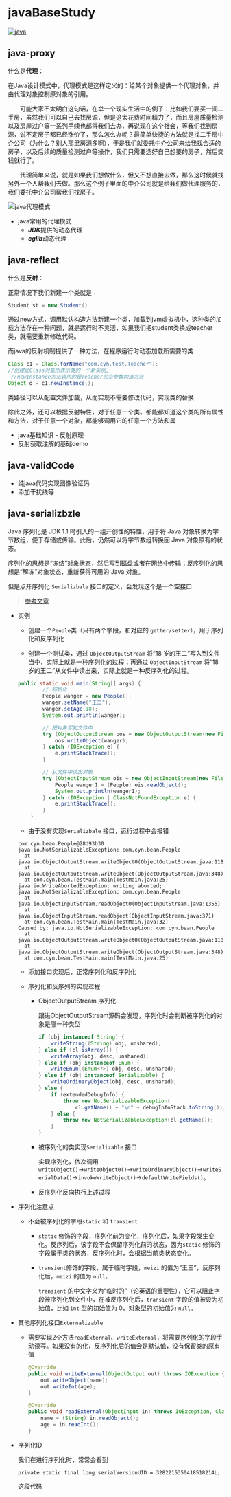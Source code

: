 # javaBaseStudy

[![java](https://img.shields.io/badge/JAVA-1.8+-green.svg)](#java-proxy)

## java-proxy

什么是**代理**：

在Java设计模式中，代理模式是这样定义的：给某个对象提供一个代理对象，并由代理对象控制原对象的引用。

　　可能大家不太明白这句话，在举一个现实生活中的例子：比如我们要买一间二手房，虽然我们可以自己去找房源，但是这太花费时间精力了，而且房屋质量检测以及房屋过户等一系列手续也都得我们去办，再说现在这个社会，等我们找到房源，说不定房子都已经涨价了，那么怎么办呢？最简单快捷的方法就是找二手房中介公司（为什么？别人那里房源多啊），于是我们就委托中介公司来给我找合适的房子，以及后续的质量检测过户等操作，我们只需要选好自己想要的房子，然后交钱就行了。

　　代理简单来说，就是如果我们想做什么，但又不想直接去做，那么这时候就找另外一个人帮我们去做。那么这个例子里面的中介公司就是给我们做代理服务的，我们委托中介公司帮我们找房子。

![java代理模式](document/images/java-proxy.jpg)

- java常用的代理模式
  - ***JDK***提供的动态代理
  - ***cglib***动态代理

## java-reflect

什么是**反射**：

正常情况下我们新建一个类就是：

~~~java
Student st = new Student()
~~~

通过new方式，调用默认构造方法新建一个类，加载到jvm虚拟机中，这种类的加载方法存在一种问题，就是运行时不灵活，如果我们把student类换成teacher类，就需要重新修改代码。

而java的反射机制提供了一种方法，在程序运行时动态加载所需要的类

~~~java
Class c1 = Class.forName("com.cyh.test.Teacher");
//创建此Class对象所表示类的一个新实例,
 //newInstance方法调用的是Teacher的空参数构造方法
Object o = c1.newInstance();
~~~

类路径可以从配置文件加载，从而实现不需要修改代码，实现类的替换

除此之外，还可以根据反射特性，对于任意一个类。都能都知道这个类的所有属性和方法，对于任意一个对象，都能够调用它的任意一个方法和属

- java基础知识 - 反射原理
- 反射获取注解的基础demo

## java-validCode

- 纯java代码实现图像验证码
- 添加干扰线等

## java-serializbzle

Java 序列化是 JDK 1.1 时引入的一组开创性的特性，用于将 Java 对象转换为字节数组，便于存储或传输。此后，仍然可以将字节数组转换回 Java 对象原有的状态。

序列化的思想是“冻结”对象状态，然后写到磁盘或者在网络中传输；反序列化的思想是“解冻”对象状态，重新获得可用的 Java 对象。

但是点开序列化 `Serializbale` 接口的定义，会发现这个是一个空接口

> [参考文章](https://mp.weixin.qq.com/s/qV9Ius76bo7GIKu0S-XZQA)

* 实例

  * 创建一个`People`类（只有两个字段，和对应的 `getter/setter`），用于序列化和反序列化

  * 创建一个测试类，通过 `ObjectOutputStream` 将“18 岁的王二”写入到文件当中，实际上就是一种序列化的过程；再通过 `ObjectInputStream` 将“18 岁的王二”从文件中读出来，实际上就是一种反序列化的过程。

  ~~~java
  public static void main(String[] args) {
          // 初始化
          People wanger = new People();
          wanger.setName("王二");
          wanger.setAge(18);
          System.out.println(wanger);
  
          // 把对象写到文件中
          try (ObjectOutputStream oos = new ObjectOutputStream(new FileOutputStream("chenmo"));){
              oos.writeObject(wanger);
          } catch (IOException e) {
              e.printStackTrace();
          }
  
          // 从文件中读出对象
          try (ObjectInputStream ois = new ObjectInputStream(new FileInputStream(new File("chenmo")));){
              People wanger1 = (People) ois.readObject();
              System.out.println(wanger1);
          } catch (IOException | ClassNotFoundException e) {
              e.printStackTrace();
          }
      }
  ~~~

  

  * 由于没有实现`Serializbale` 接口，运行过程中会报错

  ~~~properties
  com.cyn.bean.People@28d93b30
  java.io.NotSerializableException: com.cyn.bean.People
  	at java.io.ObjectOutputStream.writeObject0(ObjectOutputStream.java:1184)
  	at java.io.ObjectOutputStream.writeObject(ObjectOutputStream.java:348)
  	at com.cyn.bean.TestMain.main(TestMain.java:25)
  java.io.WriteAbortedException: writing aborted; java.io.NotSerializableException: com.cyn.bean.People
  	at java.io.ObjectInputStream.readObject0(ObjectInputStream.java:1355)
  	at java.io.ObjectInputStream.readObject(ObjectInputStream.java:371)
  	at com.cyn.bean.TestMain.main(TestMain.java:32)
  Caused by: java.io.NotSerializableException: com.cyn.bean.People
  	at java.io.ObjectOutputStream.writeObject0(ObjectOutputStream.java:1184)
  	at java.io.ObjectOutputStream.writeObject(ObjectOutputStream.java:348)
  	at com.cyn.bean.TestMain.main(TestMain.java:25)
  
  ~~~

  * 添加接口实现后，正常序列化和反序列化

  * 序列化和反序列的实现过程

    * ObjectOutputStream 序列化

      跟进ObjectOutputStream源码会发现，序列化时会判断被序列化的对象是哪一种类型

      ~~~java
      if (obj instanceof String) {
          writeString((String) obj, unshared);
      } else if (cl.isArray()) {
          writeArray(obj, desc, unshared);
      } else if (obj instanceof Enum) {
          writeEnum((Enum<?>) obj, desc, unshared);
      } else if (obj instanceof Serializable) {
          writeOrdinaryObject(obj, desc, unshared);
      } else {
          if (extendedDebugInfo) {
              throw new NotSerializableException(
                  cl.getName() + "\n" + debugInfoStack.toString());
          } else {
              throw new NotSerializableException(cl.getName());
          }
      }
      ~~~

    * 被序列化的类实现`Serializable` 接口

      实现序列化，依次调用`writeObject()`→`writeObject0()`→`writeOrdinaryObject()`→`writeSerialData()`→`invokeWriteObject()`→`defaultWriteFields()`。

    * 反序列化反向执行上述过程

* 序列化注意点

  * 不会被序列化的字段`static` 和 `transient`

    * `static` 修饰的字段，序列化前为变化，序列化后，如果字段发生变化。反序列后，该字段不会保留序列化前的状态，因为`static` 修饰的字段属于类的状态，反序列化时，会根据当前类状态变化。

    * `transient`修饰的字段，属于临时字段，`meizi` 的值为“王三”，反序列化后，`meizi` 的值为 `null。`

      `transient` 的中文字义为“临时的”（论英语的重要性），它可以阻止字段被序列化到文件中，在被反序列化后，`transient` 字段的值被设为初始值，比如 `int` 型的初始值为 0，对象型的初始值为 `null`。

* 其他序列化接口`Externalizable`

  * 需要实现2个方法`readExternal`、`writeExternal`，将需要序列化的字段手动读写。如果没有的化，反序列化后的值会是默认值，没有保留类的原有值

    ~~~java
    @Override
    public void writeExternal(ObjectOutput out) throws IOException {
        out.writeObject(name);
        out.writeInt(age);
    }
    
    @Override
    public void readExternal(ObjectInput in) throws IOException, ClassNotFoundException {
        name = (String) in.readObject();
        age = in.readInt();
    }
    ~~~

* 序列化ID

  我们在进行序列化时，常常会看到

  `private static final long serialVersionUID = 3282215350418518214L;` 

  这段代码

